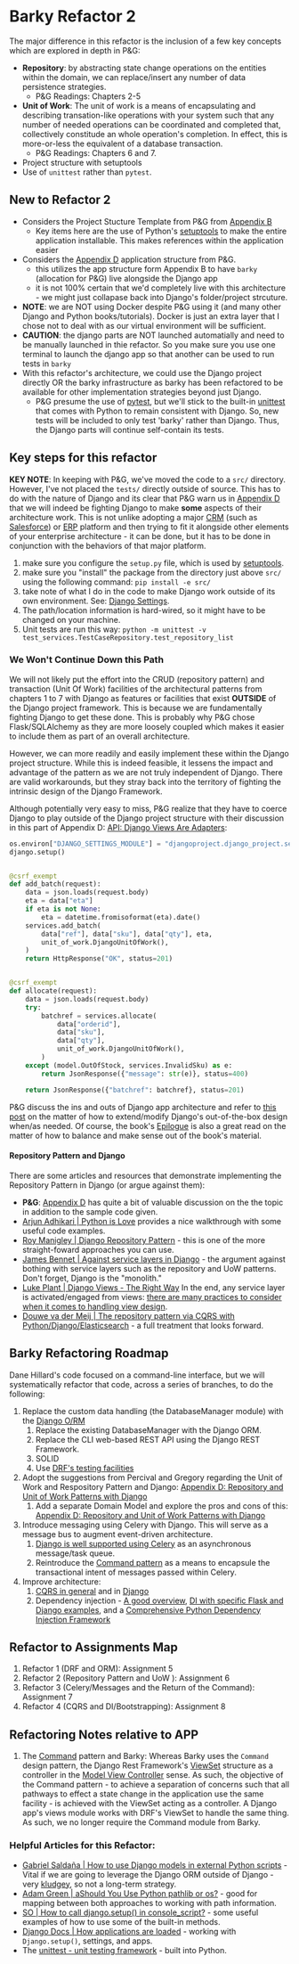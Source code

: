# Barky Refactor 2
The major difference in this refactor is the inclusion of a few key concepts which are explored in depth in P&G:
- **Repository**: by abstracting state change operations on the entities within the domain, we can replace/insert any number of data persistence strategies.
    - P&G Readings: Chapters 2-5
- **Unit of Work**: The unit of work is a means of encapsulating and describing transation-like operations with your system such that any number of needed operations can be coordinated and completed that, collectively constitude an whole operation's completion.  In effect, this is more-or-less the equivalent of a database transaction.
    - P&G Readings: Chapters 6 and 7.
- Project structure with setuptools
- Use of `unittest` rather than `pytest`.

## New to Refactor 2
- Considers the Project Stucture Template from P&G from [Appendix B](https://www.cosmicpython.com/book/appendix_project_structure.html)
    - Key items here are the use of Python's [setuptools](https://setuptools.pypa.io/en/latest/setuptools.html) to make the entire application installable.  This makes references within the application easier
- Considers the [Appendix D](https://www.cosmicpython.com/book/appendix_django.html) application structure from P&G.
    - this utilizes the app structure form Appendix B to have `barky` (allocation for P&G) live alongside the Django app
    - it is not 100% certain that we'd completely live with this architecture - we might just collapase back into Django's folder/project strcuture.
- **NOTE**: we are NOT using Docker despite P&G using it (and many other Django and Python books/tutorials).  Docker is just an extra layer that I chose not to deal with as our virtual environment will be sufficient.
- **CAUTION**: the django parts are NOT launched automatially and need to be manually launched in thie refactor.  So you make sure you use one terminal to launch the django app so that another can be used to run tests in `barky`
- With this refactor's architecture, we could use the Django project directly OR the barky infrastructure as barky has been refactored to be available for other implementation strategies beyond just Django.
    - P&G presume the use of [pytest](https://docs.pytest.org/en/8.0.x/), but we'll stick to the built-in [unittest](https://docs.python.org/3/library/unittest.html) that comes with Python to remain consistent with Django.  So, new tests will be included to only test 'barky' rather than Django.  Thus, the Django parts will continue self-contain its tests.

## Key steps for this refactor

**KEY NOTE**: In keeping with P&G, we've moved the code to a `src/` directory.  However, I've not placed the `tests/` directly outside of source.  This has to do with the nature of Django and its clear that P&G warn us in [Appendix D](https://www.cosmicpython.com/book/appendix_django.html) that we will indeed be fighting Django to make **some** aspects of their architecture work. This is not unlike adopting a major [CRM](https://en.wikipedia.org/wiki/Customer_relationship_management) (such as [Salesforce](https://en.wikipedia.org/wiki/Salesforce)) or [ERP](https://en.wikipedia.org/wiki/Enterprise_resource_planning) platform and then trying to fit it alongside other elements of your enterprise architecture - it can be done, but it has to be done in conjunction with the behaviors of that major platform.

1. make sure you configure the `setup.py` file, which is used by [setuptools](https://pypi.org/project/setuptools/).
2. make sure you "install" the package from the directory just above `src/` using the following command: `pip install -e src/` 
3. take note of what I do in the code to make Django work outside of its own environment. See: [Django Settings](https://docs.djangoproject.com/en/5.0/topics/settings/).  
4. The path/location information is hard-wired, so it might have to be changed on your machine.
5. Unit tests are run this way: `python -m unittest -v test_services.TestCaseRepository.test_repository_list`

### We Won't Continue Down this Path
We will not likely put the effort into the CRUD (repository pattern) and transaction (Unit Of Work) facilities of the architectural patterns from chapters 1 to 7 with Django as features or facilities that exist **OUTSIDE** of the Django project framework.  This is because we are fundamentally fighting Django to get these done.  This is probably why P&G chose Flask/SQLAlchemy as they are more loosely coupled which makes it easier to include them as part of an overall architecture.

However, we can more readily and easily implement these within the Django project structure.  While this is indeed feasible, it lessens the impact and advantage of the pattern as we are not truly independent of Django.  There are valid workarounds, but they stray back into the territory of fighting the intrinsic design of the Django Framework.

Although potentially very easy to miss, P&G realize that they have to coerce Django to play outside of the Django project structure with their discussion in this part of Appendix D: [API: Django Views Are Adapters](https://www.cosmicpython.com/book/appendix_django.html#_api_django_views_are_adapters):

```python
os.environ["DJANGO_SETTINGS_MODULE"] = "djangoproject.django_project.settings"
django.setup()


@csrf_exempt
def add_batch(request):
    data = json.loads(request.body)
    eta = data["eta"]
    if eta is not None:
        eta = datetime.fromisoformat(eta).date()
    services.add_batch(
        data["ref"], data["sku"], data["qty"], eta,
        unit_of_work.DjangoUnitOfWork(),
    )
    return HttpResponse("OK", status=201)


@csrf_exempt
def allocate(request):
    data = json.loads(request.body)
    try:
        batchref = services.allocate(
            data["orderid"],
            data["sku"],
            data["qty"],
            unit_of_work.DjangoUnitOfWork(),
        )
    except (model.OutOfStock, services.InvalidSku) as e:
        return JsonResponse({"message": str(e)}, status=400)

    return JsonResponse({"batchref": batchref}, status=201)
```

P&G discuss the ins and outs of Django app architecture and refer to [this post](https://forum.djangoproject.com/t/where-to-put-business-logic-in-django/282/7) on the matter of how to extend/modify Django's out-of-the-box design when/as needed.  Of course, the book's [Epilogue](https://www.cosmicpython.com/book/epilogue_1_how_to_get_there_from_here.html) is also a great read on the matter of how to balance and make sense out of the book's material.

#### Repository Pattern and Django

There are some articles and resources that demonstrate implementing the Repository Pattern in Django (or argue against them):
- **P&G**: [Appendix D](https://www.cosmicpython.com/book/appendix_django.html) has quite a bit of valuable discussion on the the topic in addition to the sample code given.
- [Arjun Adhikari | Python is Love](https://pythonislove.com/repository-design-pattern-in-django) provides a nice walkthrough with some useful code examples.
- [Roy Manigley | Django Repository Pattern](https://github.com/roymanigley/django-repository-pattern) - this is one of the more straight-foward approaches you can use.
- [James Bennet | Against service layers in Django](https://www.b-list.org/weblog/2020/mar/16/no-service/) - the argument against bothing with service layers such as the repository and UoW patterns.  Don't forget, Django is the "monolith."  
- [Luke Plant | Django Views - The Right Way](https://spookylukey.github.io/django-views-the-right-way/index.html) In the end, any service layer is activated/engaged from views: [there are many practices to consider when it comes to handling view design](https://spookylukey.github.io/django-views-the-right-way/index.html).
- [Douwe va der Meij | The repository pattern via CQRS with Python/Django/Elasticsearch](https://douwevandermeij.medium.com/the-repository-pattern-via-cqrs-with-python-django-elasticsearch-cb38437721d3) - a full treatment that looks forward.

## Barky Refactoring Roadmap
Dane Hillard's code focused on a command-line interface, but we will systematically refactor that code, across a series of branches, to do the following:

1. Replace the custom data handling (the DatabaseManager module) with the [Django O/RM](https://docs.djangoproject.com/en/5.0/topics/db/queries/)
    1. Replace the existing DatabaseManager with the Django ORM.
    2. Replace the CLI web-based REST API using the Django REST Framework.
    3. SOLID
    4. Use [DRF's testing facilities](https://www.django-rest-framework.org/api-guide/testing/#api-test-cases)
2. Adopt the suggestions from Percival and Gregory regarding the Unit of Work and Respository Pattern and Django: [Appendix D: Repository and Unit of Work Patterns with Django](https://www.cosmicpython.com/book/appendix_django.html)
    1. Add a separate Domain Model and explore the pros and cons of this: [Appendix D: Repository and Unit of Work Patterns with Django](https://www.cosmicpython.com/book/appendix_django.html)
3. Introduce messaging using Celery with Django.  This will serve as a message bus to augment event-driven architecture.
    1. [Django is well supported using Celery](https://docs.celeryq.dev/en/stable/django/first-steps-with-django.html) as an asynchronous message/task queue.
    2. Reintroduce the [Command pattern](https://refactoring.guru/design-patterns/command) as a means to encapsule the transactional intent of messages passed within Celery.
4. Improve architecture:
    1. [CQRS in general](https://douwevandermeij.medium.com/the-repository-pattern-via-cqrs-with-python-django-elasticsearch-cb38437721d3) and in [Django](https://django-cqrs.readthedocs.io/en/latest/)
    2. Dependency injection - [A good overview](https://thinhdanggroup.github.io/python-dependency-injection/), [DI with specific Flask and Django examples](https://snyk.io/blog/dependency-injection-python/), and a [Comprehensive Python Dependency Injection Framework](https://python-dependency-injector.ets-labs.org/)


## Refactor to Assignments Map
1. Refactor 1 (DRF and ORM): Assignment 5 
2. Refactor 2 (Repository Pattern and UoW ): Assignment 6
3. Refactor 3 (Celery/Messages and the Return of the Command): Assignment 7
4. Refactor 4 (CQRS and DI/Bootstrapping): Assignment 8

## Refactoring Notes relative to APP
1. The [Command](https://refactoring.guru/design-patterns/command) pattern and Barky: Whereas Barky uses the `Command` design pattern, the Django Rest Framework's [ViewSet](https://www.django-rest-framework.org/api-guide/viewsets/) structure as a controller in the [Model View Controller](https://www.askpython.com/django/django-mvt-architecture) sense.  As such, the objective of the Command pattern - to achieve a separation of concerns such that all pathways to effect a state change in the application use the same facility - is achieved with the ViewSet acting as a controller.  A Django app's views module works with DRF's ViewSet to handle the same thing.  As such, we no longer require the Command module from Barky.

### Helpful Articles for this Refactor:
- [Gabriel Saldaña | How to use Django models in external Python scripts](https://blog.gabrielsaldana.org/using-django-models-in-external-python-scripts/) - Vital if we are going to leverage the Django ORM outside of Django - very [kludgey](https://en.wikipedia.org/wiki/Kludge), so not a long-term strategy.
- [Adam Green | aShould You Use Python pathlib or os?](https://betterprogramming.pub/should-you-be-using-pathlib-6f3a0fddec7e) - good for mapping between both approaches to working with path information.
- [SO | How to call django.setup() in console_script?](https://stackoverflow.com/questions/39704298/how-to-call-django-setup-in-console-script) - some useful examples of how to use some of the built-in methods.
- [Django Docs | How applications are loaded](https://docs.djangoproject.com/en/5.0/ref/applications/#how-applications-are-loaded) - working with `Django.setup()`, settings, and apps.
- The [unittest - unit testing framework](https://docs.python.org/3/library/unittest.html#) - built into Python.
